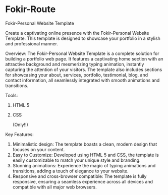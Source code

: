 # Fokir-Route
Fokir-Personal Website Template

Create a captivating online presence with the Fokir-Personal Website Template. This template is designed to showcase your portfolio in a stylish and professional manner.

Overview:
The Fokir-Personal Website Template is a complete solution for building a portfolio web page. It features a captivating home section with an attractive background and mesmerizing typing animation, instantly capturing the attention of your visitors. The template also includes sections for showcasing your about, services, portfolio, testimonial, blog, and contact information, all seamlessly integrated with smooth animations and transitions.

Tools:
1) HTML 5
2) CSS

   (Only!!)

Key Features:
1) Minimalistic design: The template boasts a clean, modern design that focuses on your content.
2) Easy to Customize: Developed using HTML 5 and CSS, the template is easily customizable to match your unique style and branding.
3) Stunning animations: Experience the magic of typing animations and transitions, adding a touch of elegance to your website.
4) Responsive and cross-browser compatible: The template is fully responsive, ensuring a seamless experience across all devices and compatible with all major web browsers.
